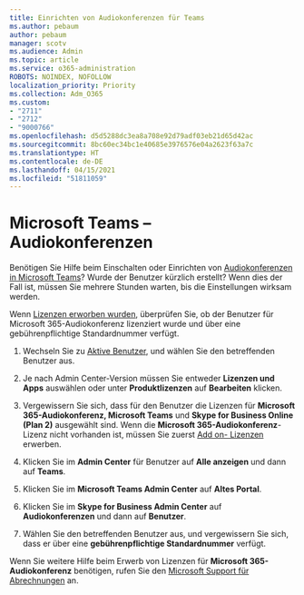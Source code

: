 ```yaml
---
title: Einrichten von Audiokonferenzen für Teams
ms.author: pebaum
author: pebaum
manager: scotv
ms.audience: Admin
ms.topic: article
ms.service: o365-administration
ROBOTS: NOINDEX, NOFOLLOW
localization_priority: Priority
ms.collection: Adm_O365
ms.custom:
- "2711"
- "2712"
- "9000766"
ms.openlocfilehash: d5d5288dc3ea8a708e92d79adf03eb21d65d42ac
ms.sourcegitcommit: 8bc60ec34bc1e40685e3976576e04a2623f63a7c
ms.translationtype: HT
ms.contentlocale: de-DE
ms.lasthandoff: 04/15/2021
ms.locfileid: "51811059"
---
```

# <a name="microsoft-teams--audio-conferencing"></a>Microsoft Teams – Audiokonferenzen

Benötigen Sie Hilfe beim Einschalten oder Einrichten von [Audiokonferenzen in Microsoft Teams](https://docs.microsoft.com/microsoftteams/set-up-audio-conferencing-in-teams)?  Wurde der Benutzer kürzlich erstellt? Wenn dies der Fall ist, müssen Sie mehrere Stunden warten, bis die Einstellungen wirksam werden.

Wenn [Lizenzen erworben wurden](https://docs.microsoft.com/microsoftteams/set-up-audio-conferencing-in-teams#step-2-get-and-assign-licenses), überprüfen Sie, ob der Benutzer für Microsoft 365-Audiokonferenz lizenziert wurde und über eine gebührenpflichtige Standardnummer verfügt.

1. Wechseln Sie zu [Aktive Benutzer](https://admin.microsoft.com/Adminportal/Home?source=applauncher#/users), und wählen Sie den betreffenden Benutzer aus.

2. Je nach Admin Center-Version müssen Sie entweder **Lizenzen und Apps** auswählen oder unter **Produktlizenzen** auf **Bearbeiten** klicken.

3. Vergewissern Sie sich, dass für den Benutzer die Lizenzen für **Microsoft 365-Audiokonferenz, Microsoft Teams** und **Skype for Business Online (Plan 2)** ausgewählt sind. Wenn die **Microsoft 365-Audiokonferenz**-Lizenz nicht vorhanden ist, müssen Sie zuerst [Add on- Lizenzen](https://docs.microsoft.com/microsoftteams/teams-add-on-licensing/microsoft-teams-add-on-licensing?tabs=small-business) erwerben.

4. Klicken Sie im **Admin Center** für Benutzer auf **Alle anzeigen** und dann auf **Teams**.

5. Klicken Sie im **Microsoft Teams Admin Center** auf **Altes Portal**.

6. Klicken Sie im **Skype for Business Admin Center** auf **Audiokonferenzen** und dann auf **Benutzer**.

7. Wählen Sie den betreffenden Benutzer aus, und vergewissern Sie sich, dass er über eine **gebührenpflichtige Standardnummer** verfügt.

Wenn Sie weitere Hilfe beim Erwerb von Lizenzen für **Microsoft 365-Audiokonferenz** benötigen, rufen Sie den [Microsoft Support für Abrechnungen](https://docs.microsoft.com/microsoft-365/admin/contact-support-for-business-products?view=o365-worldwide#phone-support) an.

